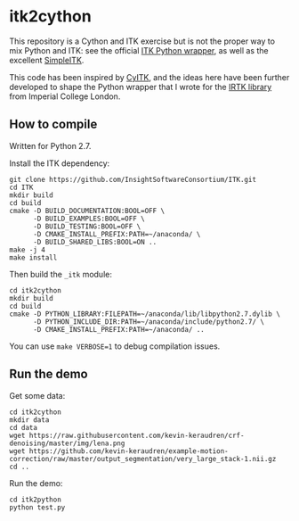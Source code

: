 itk2cython
==========

This repository is a Cython and ITK exercise but is not the proper way to mix Python and ITK: see the official [ITK Python wrapper](http://www.itk.org/Wiki/ITK/Python_Wrapping), as well as the excellent [SimpleITK](http://www.simpleitk.org/).

This code has been inspired by [CyITK](https://github.com/lantiga/cyitk), and the ideas here have been further developed to shape the Python wrapper that I wrote for the [IRTK library](https://github.com/BioMedIA/python-irtk) from Imperial College London.


How to compile
--------------

Written for Python 2.7.

Install the ITK dependency:

	git clone https://github.com/InsightSoftwareConsortium/ITK.git
	cd ITK
	mkdir build
	cd build
	cmake -D BUILD_DOCUMENTATION:BOOL=OFF \
	      -D BUILD_EXAMPLES:BOOL=OFF \
		  -D BUILD_TESTING:BOOL=OFF \
		  -D CMAKE_INSTALL_PREFIX:PATH=~/anaconda/ \
		  -D BUILD_SHARED_LIBS:BOOL=ON ..
	make -j 4
	make install

Then build the `_itk` module:

	cd itk2cython
	mkdir build
	cd build
	cmake -D PYTHON_LIBRARY:FILEPATH=~/anaconda/lib/libpython2.7.dylib \
	      -D PYTHON_INCLUDE_DIR:PATH=~/anaconda/include/python2.7/ \
	      -D CMAKE_INSTALL_PREFIX:PATH=~/anaconda/ ..

You can use `make VERBOSE=1` to debug compilation issues.


Run the demo
------------

Get some data:

	cd itk2cython
	mkdir data
	cd data
	wget https://raw.githubusercontent.com/kevin-keraudren/crf-denoising/master/img/lena.png
	wget https://github.com/kevin-keraudren/example-motion-correction/raw/master/output_segmentation/very_large_stack-1.nii.gz
	cd ..

Run the demo:

    cd itk2python
	python test.py
